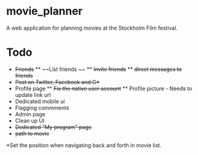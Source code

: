 movie_planner
=============

A web application for planning movies at the Stockholm Film festival. 


Todo
===============

* ~~Friends~~
** ~~List friends ~~
** ~~Invite friends~~
** ~~direct messages to friends~~
* ~~Post on Twitter, Facebook and G+~~
* Profile page
** ~~Fix the native user account~~
** Profile picture - Needs to update link url 
* Dedicated mobile ui
* Flagging commments
* Admin page
* Clean up UI
* ~~Dedicated "My program" page~~
* ~~path to movie~~


*Set the position when navigating back and forth in movie list. 
